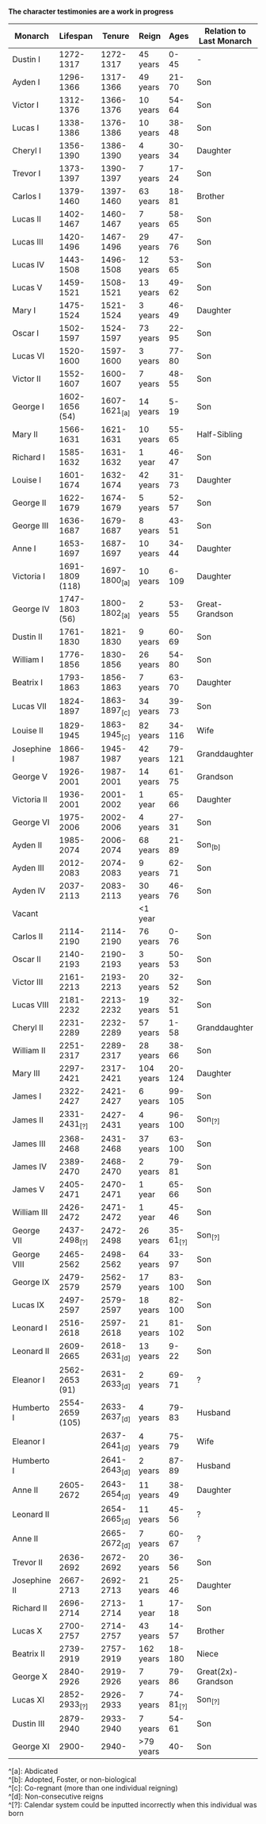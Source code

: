 **The character testimonies are a work in progress**

| Monarch  | Lifespan  | Tenure | Reign | Ages | Relation to Last Monarch |
| ------- | ------- | - | ------- | ------- | ------- |
| Dustin I | 1272-1317 | 1272-1317 | 45 years | 0-45 | - |
| Ayden I | 1296-1366 | 1317-1366 | 49 years | 21-70 | Son |
| Victor I | 1312-1376 | 1366-1376 | 10 years | 54-64 | Son |
| Lucas I | 1338-1386 | 1376-1386 | 10 years | 38-48 | Son |
| Cheryl I | 1356-1390 | 1386-1390 | 4 years | 30-34 | Daughter |
| Trevor I | 1373-1397 | 1390-1397 | 7 years | 17-24 | Son |
| Carlos I | 1379-1460 | 1397-1460 | 63 years | 18-81 | Brother |
| Lucas II | 1402-1467 | 1460-1467 | 7 years | 58-65 | Son |
| Lucas III | 1420-1496 | 1467-1496 | 29 years | 47-76 | Son |
| Lucas IV | 1443-1508 | 1496-1508 | 12 years | 53-65 | Son |
| Lucas V | 1459-1521 | 1508-1521 | 13 years | 49-62 | Son |
| Mary I | 1475-1524 | 1521-1524 | 3 years | 46-49 | Daughter |
| Oscar I | 1502-1597 | 1524-1597 | 73 years | 22-95 | Son |
| Lucas VI | 1520-1600 | 1597-1600 | 3 years | 77-80 | Son |
| Victor II | 1552-1607 | 1600-1607 | 7 years | 48-55 | Son |
| George I | 1602-1656 (54) | 1607-1621<sub>[a]</sub> | 14 years | 5-19 | Son |
| Mary II | 1566-1631 | 1621-1631 | 10 years | 55-65 | Half-Sibling |
| Richard I | 1585-1632 | 1631-1632 | 1 year | 46-47 | Son |
| Louise I | 1601-1674 | 1632-1674 | 42 years | 31-73 | Daughter |
| George II | 1622-1679 | 1674-1679 | 5 years | 52-57 | Son |
| George III | 1636-1687 | 1679-1687 | 8 years | 43-51 | Son |
| Anne I | 1653-1697 | 1687-1697 | 10 years | 34-44 | Daughter |
| Victoria I | 1691-1809 (118) | 1697-1800<sub>[a]</sub> | 10 years | 6-109 | Daughter |
| George IV | 1747-1803 (56) | 1800-1802<sub>[a]</sub> | 2 years | 53-55 | Great-Grandson |
| Dustin II | 1761-1830 | 1821-1830 | 9 years | 60-69 | Son |
| William I | 1776-1856 | 1830-1856 | 26 years | 54-80 | Son |
| Beatrix I | 1793-1863 | 1856-1863 | 7 years | 63-70 | Daughter |
| Lucas VII | 1824-1897 | 1863-1897<sub>[c]</sub> | 34 years | 39-73 | Son |
| Louise II | 1829-1945 | 1863-1945<sub>[c]</sub>| 82 years  | 34-116 | Wife |
| Josephine I | 1866-1987 | 1945-1987 | 42 years  | 79-121 | Granddaughter |
| George V | 1926-2001 | 1987-2001 | 14 years  | 61-75 | Grandson |
| Victoria II | 1936-2001 | 2001-2002 | 1 year  | 65-66 | Daughter |
| George VI | 1975-2006 | 2002-2006 | 4 years  | 27-31 | Son |
| Ayden II | 1985-2074 | 2006-2074 | 68 years  | 21-89 | Son<sub>[b]</sub> |
| Ayden III | 2012-2083 | 2074-2083 | 9 years  | 62-71 | Son |
| Ayden IV | 2037-2113 | 2083-2113 | 30 years  | 46-76 | Son
| Vacant | | | <1 year | | |
| Carlos II | 2114-2190 | 2114-2190 | 76 years  | 0-76 | Son |
| Oscar II | 2140-2193 | 2190-2193 | 3 years  | 50-53 | Son |
| Victor III | 2161-2213 | 2193-2213 | 20 years  | 32-52 | Son |
| Lucas VIII | 2181-2232 | 2213-2232 | 19 years  | 32-51 | Son |
| Cheryl II | 2231-2289 | 2232-2289 | 57 years  | 1-58 | Granddaughter |
| William II | 2251-2317 | 2289-2317 | 28 years  | 38-66 | Son |
| Mary III | 2297-2421 | 2317-2421 | 104 years  | 20-124 | Daughter |
| James I | 2322-2427 | 2421-2427 | 6 years  | 99-105 | Son |
| James II | 2331-2431<sub>[?]</sub> | 2427-2431 | 4 years  | 96-100 | Son<sub>[?]</sub> |
| James III | 2368-2468 | 2431-2468 | 37 years  | 63-100 | Son |
| James IV | 2389-2470 | 2468-2470 | 2 years  | 79-81 | Son |
| James V | 2405-2471 | 2470-2471 | 1 year  | 65-66 | Son |
| William III | 2426-2472 | 2471-2472 | 1 year  | 45-46 | Son |
| George VII | 2437-2498<sub>[?]</sub> | 2472-2498 | 26 years  | 35-61<sub>[?]</sub> | Son<sub>[?]</sub> |
| George VIII | 2465-2562 | 2498-2562 | 64 years  | 33-97 | Son |
| George IX | 2479-2579 | 2562-2579 | 17 years | 83-100 | Son |
| Lucas IX | 2497-2597 | 2579-2597 | 18 years | 82-100 | Son |
| Leonard I | 2516-2618 | 2597-2618 | 21 years | 81-102 | Son |
| Leonard II | 2609-2665 | 2618-2631<sub>[d]</sub> | 13 years | 9-22 | Son |
| Eleanor I | 2562-2653 (91) | 2631-2633<sub>[d]</sub> | 2 years | 69-71 | ? |
| Humberto I | 2554-2659 (105) | 2633-2637<sub>[d]</sub> | 4 years | 79-83 | Husband |
| Eleanor I | | 2637-2641<sub>[d]</sub> | 4 years | 75-79 | Wife |
| Humberto I | | 2641-2643<sub>[d]</sub> | 2 years | 87-89 | Husband |
| Anne II | 2605-2672 | 2643-2654<sub>[d]</sub> | 11 years | 38-49 | Daughter |
| Leonard II | | 2654-2665<sub>[d]</sub> | 11 years | 45-56 | ? |
| Anne II | | 2665-2672<sub>[d]</sub> | 7 years | 60-67 | ? |
| Trevor II | 2636-2692 | 2672-2692 | 20 years | 36-56 | Son |
| Josephine II | 2667-2713 | 2692-2713 | 21 years | 25-46 | Daughter |
| Richard II | 2696-2714 | 2713-2714 | 1 year | 17-18 | Son |
| Lucas X | 2700-2757 | 2714-2757 | 43 years | 14-57 | Brother |
| Beatrix II | 2739-2919 | 2757-2919 | 162 years | 18-180 | Niece |
| George X | 2840-2926 | 2919-2926 | 7 years | 79-86 | Great(2x)-Grandson |
| Lucas XI | 2852-2933<sub>[?]</sub> | 2926-2933 | 7 years | 74-81<sub>[?]</sub> | Son<sub>[?]</sub> |
| Dustin III | 2879-2940 | 2933-2940 | 7 years | 54-61 | Son |
| George XI | 2900- | 2940- | >79 years | 40- | Son |

<span id="a">^[a]: Abdicated</span><br>
<span id="b">^[b]: Adopted, Foster, or non-biological</span><br>
<span id="c">^[c]: Co-regnant (more than one individual reigning)</span><br>
<span id="d">^[d]: Non-consecutive reigns</span><br>
<span id="questionable">^[?]: Calendar system could be inputted incorrectly when this individual was born</span><br>
